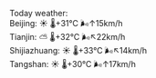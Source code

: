 Today weather:  
Beijing: ☀️   🌡️+31°C 🌬️↑15km/h  
Tianjin: ⛅️  🌡️+32°C 🌬️↖22km/h  
Shijiazhuang: ☀️   🌡️+33°C 🌬️↖14km/h  
Tangshan: ☀️   🌡️+30°C 🌬️↑17km/h  
